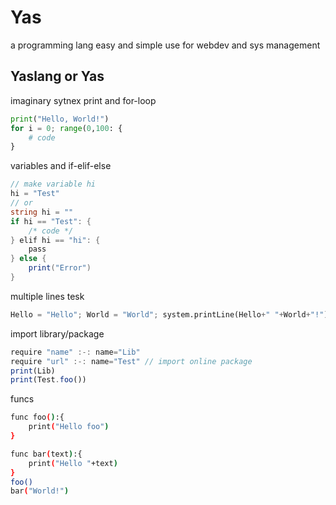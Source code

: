 # Yas
a programming lang easy and simple use for webdev and sys management
## Yaslang or Yas

imaginary sytnex
print and for-loop
```py
print("Hello, World!")
for i = 0; range(0,100: {
	# code 
}

```
variables and if-elif-else
```C#
// make variable hi
hi = "Test"
// or
string hi = ""
if hi == "Test": {
	/* code */
} elif hi == "hi": {
	pass
} else {
	print("Error")
}
```
multiple lines tesk
```py
Hello = "Hello"; World = "World"; system.printLine(Hello+" "+World+"!")
```
import library/package
```js
require "name" :-: name="Lib"
require "url" :-: name="Test" // import online package
print(Lib)
print(Test.foo())
```
funcs
```sh
func foo():{
	print("Hello foo")
}

func bar(text):{
	print("Hello "+text)
}
foo()
bar("World!")
```
